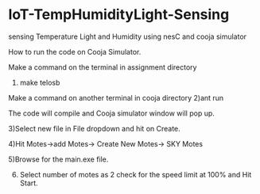 # IoT-TempHumidityLight-Sensing
sensing Temperature Light and Humidity using nesC and cooja simulator


How to run the code on Cooja Simulator.

Make a command on the terminal in assignment directory
1) make telosb

Make a command on another terminal in cooja directory
2)ant run

The code will compile and Cooja simulator window will pop up.

3)Select new file in File dropdown and hit on Create.

4)Hit Motes->add Motes-> Create New Motes-> SKY Motes

5)Browse for the main.exe file. 

6) Select number of motes as 2 check for the speed limit at 100% and Hit Start.
